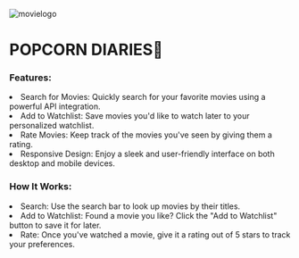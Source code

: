 
![movielogo](https://github.com/user-attachments/assets/bbd42ed4-f220-469e-aef6-dc4914fff3db)




<h1>POPCORN DIARIES🍿</h1>


<h3>Features:</h3>
<li>Search for Movies: Quickly search for your favorite movies using a powerful API integration.</li>
<li>Add to Watchlist: Save movies you'd like to watch later to your personalized watchlist.</li>
<li>Rate Movies: Keep track of the movies you've seen by giving them a rating.</li>
<li>Responsive Design: Enjoy a sleek and user-friendly interface on both desktop and mobile devices.</li>
<h3>How It Works: </h3>
<li>Search: Use the search bar to look up movies by their titles.</li>
<li>Add to Watchlist: Found a movie you like? Click the "Add to Watchlist" button to save it for later.</li>
<li>Rate: Once you've watched a movie, give it a rating out of 5 stars to track your preferences.</li>
